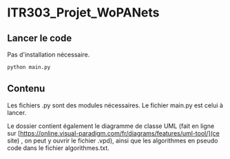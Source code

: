 # ITR303_Projet_WoPANets

## Lancer le code
Pas d'installation nécessaire.
```bash
python main.py
```

## Contenu
Les fichiers .py sont des modules nécessaires. Le fichier main.py est celui à lancer.

Le dossier contient également le diagramme de classe UML (fait en ligne sur [https://online.visual-paradigm.com/fr/diagrams/features/uml-tool/](ce site) , on peut y ouvrir le fichier .vpd), ainsi que les algorithmes en pseudo code dans le fichier algorithmes.txt.
